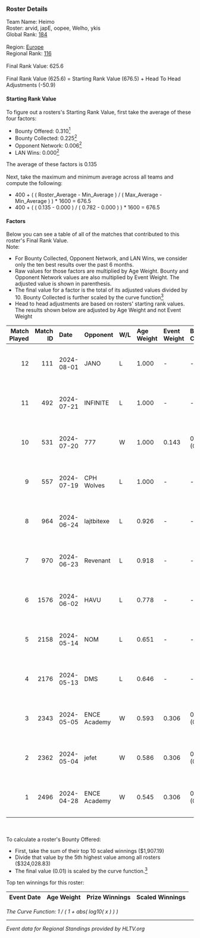 ### Roster Details<br />
Team Name: Heimo<br />
Roster: arvid, japE, oopee, Welho, ykis<br />
Global Rank: [184](../standings_global.md)<br />
<br />
Region: [Europe]( ../standings_europe.md)<br />
Regional Rank: [116]( ../standings_europe.md)<br />
<br />
Final Rank Value:  625.6<br />
<br />
Final Rank Value (625.6) = Starting Rank Value (676.5) + Head To Head Adjustments (-50.9)<br />

#### Starting Rank Value<br />
To figure out a rosters's Starting Rank Value, first take the average of these four factors:<br />
- Bounty Offered: 0.310[<sup>1</sup>](#table2)
- Bounty Collected: 0.225[<sup>2</sup>](#table1)
- Opponent Network: 0.006[<sup>2</sup>](#table1)
- LAN Wins: 0.000[<sup>2</sup>](#table1)

The average of these factors is 0.135<br />
<br />
Next, take the maximum and minimum average across all teams and compute the following:<br />
- 400 + ( ( Roster_Average - Min_Average ) / ( Max_Average - Min_Average ) ) * 1600 = 676.5
- 400 + ( ( 0.135 - 0.000 ) / ( 0.782 - 0.000 ) ) * 1600 = 676.5


#### Factors<br />
Below you can see a table of all of the matches that contributed to this roster's Final Rank Value.<br />
Note:<br />

- For Bounty Collected, Opponent Network, and LAN Wins, we consider only the ten best results over the past 6 months.
- Raw values for those factors are multiplied by Age Weight. Bounty and Opponent Network values are also multiplied by Event Weight. The adjusted value is shown in parenthesis.
- The final value for a factor is the total of its adjusted values divided by 10. Bounty Collected is further scaled by the curve function[<sup>3</sup>](#curveFunction)
- Head to head adjustments are based on rosters' starting rank values. The results shown below are adjusted by Age Weight and not Event Weight
<span id="table1"></span><br />


| Match Played | Match ID | Date       | Opponent     | W/L | Age Weight | Event Weight | Bounty Collected | Opponent Network | LAN Wins  | H2H Adj. | Roster                             |
| -: | -: | :- | :- | :- | :- | :- | :- | :- | :- | -: | :- |
|           12 |      111 | 2024-08-01 | JANO         | L   | 1.000      | -            | -                | -                | -         |   -15.87 | arvid, japE, oopee, Welho, ykis    |
|           11 |      492 | 2024-07-21 | INFINITE     | L   | 1.000      | -            | -                | -                | -         |   -17.89 | arvid, japE, oopee, Welho, ykis    |
|           10 |      531 | 2024-07-20 | 777          | W   | 1.000      | 0.143        | 0.015 (0.002)    | 0.181 (0.026)    | 0 (0.000) |    16.91 | arvid, japE, oopee, Welho, ykis    |
|            9 |      557 | 2024-07-19 | CPH Wolves   | L   | 1.000      | -            | -                | -                | -         |    -7.60 | arvid, japE, oopee, Welho, ykis    |
|            8 |      964 | 2024-06-24 | lajtbitexe   | L   | 0.926      | -            | -                | -                | -         |   -12.60 | arvid, oopee, Sm1llee, Welho, ykis |
|            7 |      970 | 2024-06-23 | Revenant     | L   | 0.918      | -            | -                | -                | -         |    -8.84 | arvid, oopee, Sm1llee, Welho, ykis |
|            6 |     1576 | 2024-06-02 | HAVU         | L   | 0.778      | -            | -                | -                | -         |   -11.42 | arvid, japE, oopee, Welho, ykis    |
|            5 |     2158 | 2024-05-14 | NOM          | L   | 0.651      | -            | -                | -                | -         |   -14.21 | arvid, japE, oopee, Welho, ykis    |
|            4 |     2176 | 2024-05-13 | DMS          | L   | 0.646      | -            | -                | -                | -         |    -5.00 | arvid, japE, oopee, Welho, ykis    |
|            3 |     2343 | 2024-05-05 | ENCE Academy | W   | 0.593      | 0.306        | 0.003 (0.001)    | 0.109 (0.020)    | 0 (0.000) |    10.41 | arvid, japE, oopee, Welho, ykis    |
|            2 |     2362 | 2024-05-04 | jefet        | W   | 0.586      | 0.306        | 0.001 (0.000)    | 0.022 (0.004)    | 0 (0.000) |     5.43 | arvid, japE, oopee, Welho, ykis    |
|            1 |     2496 | 2024-04-28 | ENCE Academy | W   | 0.545      | 0.306        | 0.004 (0.001)    | 0.082 (0.014)    | 0 (0.000) |     9.76 | arvid, japE, oopee, Welho, ykis    |

<br />
<span id="table2"></span><br />
To calculate a roster's Bounty Offered:<br />

- First, take the sum of their top 10 scaled winnings ($1,907.19)
- Divide that value by the 5th highest value among all rosters ($324,028.83)
- The final value (0.01) is scaled by the curve function.[<sup>3</sup>](#curveFunction)

Top ten winnings for this roster:<br />

| Event Date | Age Weight | Prize Winnings | Scaled Winnings |
| :- | -: | :- | :- |


<span id="curveFunction"></span>_The Curve Function: 1 / ( 1 + abs( log10( x ) ) )_<br />

---
_Event data for Regional Standings provided by HLTV.org_<br />
